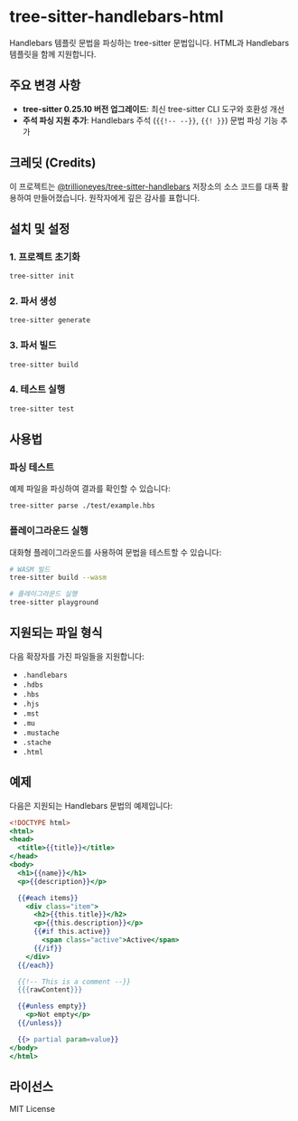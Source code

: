 # tree-sitter-handlebars-html

Handlebars 템플릿 문법을 파싱하는 tree-sitter 문법입니다. HTML과 Handlebars 템플릿을 함께 지원합니다.

## 주요 변경 사항

- **tree-sitter 0.25.10 버전 업그레이드**: 최신 tree-sitter CLI 도구와 호환성 개선
- **주석 파싱 지원 추가**: Handlebars 주석 (`{{!-- --}}`, `{{! }}`) 문법 파싱 기능 추가

## 크레딧 (Credits)

이 프로젝트는 [@trillioneyes/tree-sitter-handlebars](https://github.com/trillioneyes/tree-sitter-handlebars) 저장소의 소스 코드를 대폭 활용하여 만들어졌습니다. 원작자에게 깊은 감사를 표합니다.

## 설치 및 설정

### 1. 프로젝트 초기화
```bash
tree-sitter init
```

### 2. 파서 생성
```bash
tree-sitter generate
```

### 3. 파서 빌드
```bash
tree-sitter build
```

### 4. 테스트 실행
```bash
tree-sitter test
```

## 사용법

### 파싱 테스트
예제 파일을 파싱하여 결과를 확인할 수 있습니다:

```bash
tree-sitter parse ./test/example.hbs
```

### 플레이그라운드 실행
대화형 플레이그라운드를 사용하여 문법을 테스트할 수 있습니다:

```bash
# WASM 빌드
tree-sitter build --wasm

# 플레이그라운드 실행
tree-sitter playground
```

## 지원되는 파일 형식

다음 확장자를 가진 파일들을 지원합니다:
- `.handlebars`
- `.hdbs`
- `.hbs`
- `.hjs`
- `.mst`
- `.mu`
- `.mustache`
- `.stache`
- `.html`

## 예제

다음은 지원되는 Handlebars 문법의 예제입니다:

```handlebars
<!DOCTYPE html>
<html>
<head>
  <title>{{title}}</title>
</head>
<body>
  <h1>{{name}}</h1>
  <p>{{description}}</p>

  {{#each items}}
    <div class="item">
      <h2>{{this.title}}</h2>
      <p>{{this.description}}</p>
      {{#if this.active}}
        <span class="active">Active</span>
      {{/if}}
    </div>
  {{/each}}

  {{!-- This is a comment --}}
  {{{rawContent}}}

  {{#unless empty}}
    <p>Not empty</p>
  {{/unless}}

  {{> partial param=value}}
</body>
</html>
```

## 라이선스

MIT License

